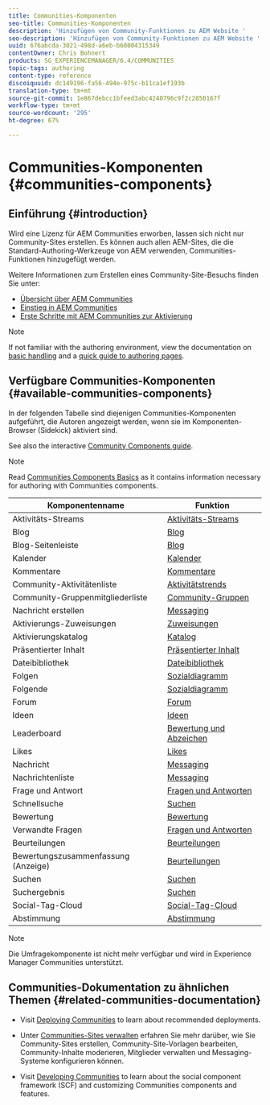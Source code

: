 ```yaml
---
title: Communities-Komponenten
seo-title: Communities-Komponenten
description: 'Hinzufügen von Community-Funktionen zu AEM Website '
seo-description: 'Hinzufügen von Community-Funktionen zu AEM Website '
uuid: 676abcda-3021-498d-a6eb-b60004315349
contentOwner: Chris Bohnert
products: SG_EXPERIENCEMANAGER/6.4/COMMUNITIES
topic-tags: authoring
content-type: reference
discoiquuid: dc149196-fa56-494e-975c-b11ca1ef193b
translation-type: tm+mt
source-git-commit: 1e867debcc1bfeed3abc4240796c9f2c2850167f
workflow-type: tm+mt
source-wordcount: '295'
ht-degree: 67%

---
```



# Communities-Komponenten {#communities-components}

## Einführung {#introduction}

Wird eine Lizenz für AEM Communities erworben, lassen sich nicht nur Community-Sites erstellen. Es können auch allen AEM-Sites, die die Standard-Authoring-Werkzeuge von AEM verwenden, Communities-Funktionen hinzugefügt werden.

Weitere Informationen zum Erstellen eines Community-Site-Besuchs finden Sie unter:

* [Übersicht über AEM Communities](overview.md)
* [Einstieg in AEM Communities](getting-started.md)
* [Erste Schritte mit AEM Communities zur Aktivierung](getting-started-enablement.md)

>[!NOTE]
>
>If not familiar with the authoring environment, view the documentation on [basic handling](../../help/sites-authoring/basic-handling.md) and a [quick guide to authoring pages](../../help/sites-authoring/qg-page-authoring.md).

## Verfügbare Communities-Komponenten {#available-communities-components}

In der folgenden Tabelle sind diejenigen Communities-Komponenten aufgeführt, die Autoren angezeigt werden, wenn sie im Komponenten-Browser (Sidekick) aktiviert sind.

See also the interactive [Community Components guide](components-guide.md).

>[!NOTE]
>
>Read [Communities Components Basics](basics.md) as it contains information necessary for authoring with Communities components.

| **Komponentenname** | **Funktion** |
|---|---|
| Aktivitäts-Streams | [Aktivitäts-Streams](activities.md) |
| Blog | [Blog](blog-feature.md) |
| Blog-Seitenleiste | [Blog](blog-feature.md) |
| Kalender | [Kalender](calendar.md) |
| Kommentare | [Kommentare](comments.md) |
| Community-Aktivitätenliste | [Aktivitätstrends](trends.md) |
| Community-Gruppenmitgliederliste | [Community-Gruppen](creating-groups.md) |
| Nachricht erstellen | [Messaging](configure-messaging.md) |
| Aktivierungs-Zuweisungen | [Zuweisungen](assignments.md) |
| Aktivierungskatalog | [Katalog](catalog.md) |
| Präsentierter Inhalt | [Präsentierter Inhalt](featured.md) |
| Dateibibliothek | [Dateibibliothek](file-library.md) |
| Folgen | [Sozialdiagramm](socialgraph.md) |
| Folgende | [Sozialdiagramm](socialgraph.md) |
| Forum | [Forum](forum.md) |
| Ideen | [Ideen](ideation-feature.md) |
| Leaderboard | [Bewertung und Abzeichen](enabling-leaderboard.md) |
| Likes | [Likes](liking.md) |
| Nachricht | [Messaging](configure-messaging.md) |
| Nachrichtenliste | [Messaging](configure-messaging.md) |
| Frage und Antwort | [Fragen und Antworten](working-with-qna.md) |
| Schnellsuche | [Suchen](search.md) |
| Bewertung | [Bewertung](rating.md) |
| Verwandte Fragen | [Fragen und Antworten](working-with-qna.md) |
| Beurteilungen | [Beurteilungen](reviews.md) |
| Bewertungszusammenfassung (Anzeige) | [Beurteilungen](reviews.md) |
| Suchen | [Suchen](search.md) |
| Suchergebnis | [Suchen](search.md) |
| Social-Tag-Cloud | [Social-Tag-Cloud](tagcloud.md) |
| Abstimmung | [Abstimmung](voting.md) |

>[!NOTE]
>
>Die Umfragekomponente ist nicht mehr verfügbar und wird in Experience Manager Communities unterstützt.

## Communities-Dokumentation zu ähnlichen Themen {#related-communities-documentation}

* Visit [Deploying Communities](deploy-communities.md) to learn about recommended deployments.

* Unter [Communities-Sites verwalten](administer-landing.md) erfahren Sie mehr darüber, wie Sie Community-Sites erstellen, Community-Site-Vorlagen bearbeiten, Community-Inhalte moderieren, Mitglieder verwalten und Messaging-Systeme konfigurieren können.

* Visit [Developing Communities](communities.md) to learn about the social component framework (SCF) and customizing Communities components and features.

